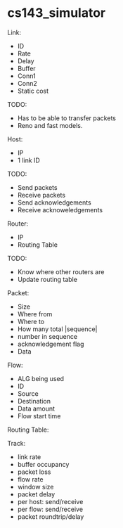 # cs143_simulator


Link:
-	ID
-	Rate
-	Delay
-	Buffer
-	Conn1
-	Conn2
-	Static cost

TODO:
-	Has to be able to transfer packets 
-	Reno and fast models.

Host:
-	IP
-	1 link ID 

TODO:
-	Send packets
-	Receive packets
-	Send acknowledgements 
-	Receive acknoweledgements

Router:
-	IP
-	Routing Table

TODO:
-	Know where other routers are
-	Update routing table

Packet:
-	Size
-	Where from 
-	Where to
-	How many total |sequence|
-	number in sequence 
-	acknowledgement flag
- Data 

Flow:
-	ALG being used
-	ID
-	Source
-	Destination
-	Data amount
-	Flow start time

Routing Table: 

Track:
-	link rate
-	buffer occupancy
-	packet loss
-	flow rate
-	window size
-	packet delay 
-	per host: send/receive
-	per flow: send/receive
-	packet roundtrip/delay
